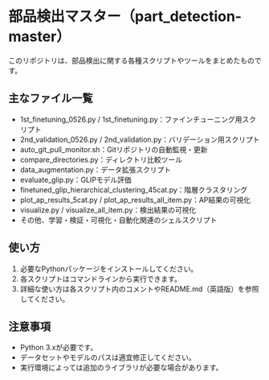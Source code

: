 # 部品検出マスター（part_detection-master）

このリポジトリは、部品検出に関する各種スクリプトやツールをまとめたものです。

## 主なファイル一覧
- 1st_finetuning_0526.py / 1st_finetuning.py：ファインチューニング用スクリプト
- 2nd_validation_0526.py / 2nd_validation.py：バリデーション用スクリプト
- auto_git_pull_monitor.sh：Gitリポジトリの自動監視・更新
- compare_directories.py：ディレクトリ比較ツール
- data_augmentation.py：データ拡張スクリプト
- evaluate_glip.py：GLIPモデル評価
- finetuned_glip_hierarchical_clustering_45cat.py：階層クラスタリング
- plot_ap_results_5cat.py / plot_ap_results_all_item.py：AP結果の可視化
- visualize.py / visualize_all_item.py：検出結果の可視化
- その他、学習・検証・可視化・自動化関連のシェルスクリプト

## 使い方
1. 必要なPythonパッケージをインストールしてください。
2. 各スクリプトはコマンドラインから実行できます。
3. 詳細な使い方は各スクリプト内のコメントやREADME.md（英語版）を参照してください。

## 注意事項
- Python 3.xが必要です。
- データセットやモデルのパスは適宜修正してください。
- 実行環境によっては追加のライブラリが必要な場合があります。


